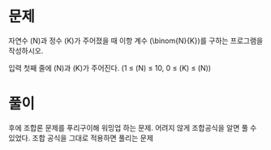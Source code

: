 # 문제
자연수 \(N\)과 정수 \(K\)가 주어졌을 때 이항 계수 
\(\binom{N}{K}\)를 구하는 프로그램을 작성하시오.

입력
첫째 줄에 \(N\)과 \(K\)가 주어진다. (1 ≤ \(N\) ≤ 10, 0 ≤ \(K\) ≤ \(N\))


# 풀이
후에 조합론 문제를 푸리구이해 워밍업 하는 문제.
어려지 않게 조합공식을 알면 풀 수 있었다.
조합 공식을 그대로 적용하면 풀리는 문제
